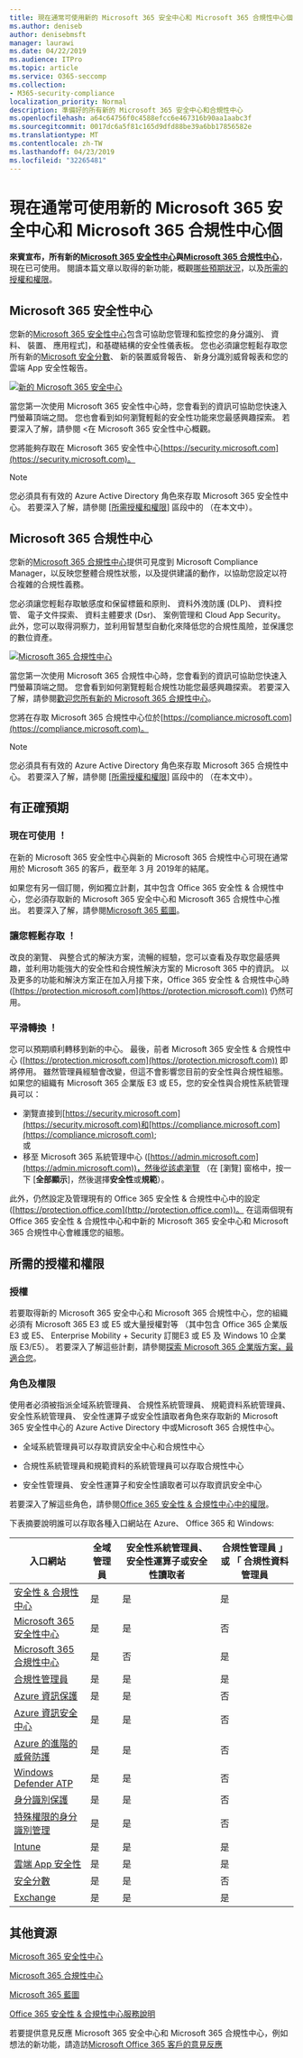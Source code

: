 ```yaml
---
title: 現在通常可使用新的 Microsoft 365 安全中心和 Microsoft 365 合規性中心個
ms.author: deniseb
author: denisebmsft
manager: laurawi
ms.date: 04/22/2019
ms.audience: ITPro
ms.topic: article
ms.service: O365-seccomp
ms.collection:
- M365-security-compliance
localization_priority: Normal
description: 準備好的所有新的 Microsoft 365 安全中心和合規性中心
ms.openlocfilehash: a64c64756f0c4588efcc6e467316b90aa1aabc3f
ms.sourcegitcommit: 0017dc6a5f81c165d9dfd88be39a6bb17856582e
ms.translationtype: MT
ms.contentlocale: zh-TW
ms.lasthandoff: 04/23/2019
ms.locfileid: "32265481"
---
```

# <a name="the-new-microsoft-365-security-center-and-microsoft-365-compliance-center-are-now-generally-available"></a>現在通常可使用新的 Microsoft 365 安全中心和 Microsoft 365 合規性中心個

**來賓宣布，所有新的[Microsoft 365 安全性中心](#microsoft-365-security-center)與[Microsoft 365 合規性中心](#microsoft-365-compliance-center)**，現在已可使用。 閱讀本篇文章以取得的新功能，概觀[哪些預期狀況](#what-to-expect)，以及[所需的授權和權限](#required-licenses-and-permissions)。

## <a name="microsoft-365-security-center"></a>Microsoft 365 安全性中心

您新的[Microsoft 365 安全性中心](overview-security-center.md)包含可協助您管理和監控您的身分識別、 資料、 裝置、 應用程式]，和基礎結構的安全性儀表板。 您也必須讓您輕鬆存取您所有新的[Microsoft 安全分數](microsoft-secure-score.md)、 新的裝置威脅報告、 新身分識別威脅報表和您的雲端 App 安全性報告。 

[![新的 Microsoft 365 安全中心](media/m365-security-center.png)](overview-security-center.md)

當您第一次使用 Microsoft 365 安全性中心時，您會看到的資訊可協助您快速入門螢幕頂端之間。 您也會看到如何瀏覽輕鬆的安全性功能來您最感興趣探索。 若要深入了解，請參閱 <<c0>在 Microsoft 365 安全性中心概觀。

您將能夠存取在 Microsoft 365 安全性中心[https://security.microsoft.com](https://security.microsoft.com)。 

> [!NOTE]
> 您必須具有有效的 Azure Active Directory 角色來存取 Microsoft 365 安全性中心。 若要深入了解，請參閱 [[所需授權和權限](#required-licenses-and-permissions)] 區段中的 （在本文中）。

## <a name="microsoft-365-compliance-center"></a>Microsoft 365 合規性中心

您新的[Microsoft 365 合規性中心](microsoft-365-compliance-center.md)提供可見度到 Microsoft Compliance Manager，以反映您整體合規性狀態，以及提供建議的動作，以協助您設定以符合複雜的合規性義務。 

您必須讓您輕鬆存取敏感度和保留標籤和原則、 資料外洩防護 (DLP)、 資料控管、 電子文件探索、 資料主體要求 (Dsr)、 案例管理和 Cloud App Security。 此外，您可以取得洞察力，並利用智慧型自動化來降低您的合規性風險，並保護您的數位資產。 

[![Microsoft 365 合規性中心](media/m365-compliance-center.png)](microsoft-365-compliance-center.md)

當您第一次使用 Microsoft 365 合規性中心時，您會看到的資訊可協助您快速入門螢幕頂端之間。 您會看到如何瀏覽輕鬆合規性功能您最感興趣探索。 若要深入了解，請參閱[歡迎您所有新的 Microsoft 365 合規性中心](microsoft-365-compliance-center.md)。

您將在存取 Microsoft 365 合規性中心位於[https://compliance.microsoft.com](https://compliance.microsoft.com)。  

> [!NOTE]
> 您必須具有有效的 Azure Active Directory 角色來存取 Microsoft 365 合規性中心。 若要深入了解，請參閱 [[所需授權和權限](#required-licenses-and-permissions)] 區段中的 （在本文中）。

## <a name="what-to-expect"></a>有正確預期

### <a name="available-now"></a>現在可使用 ！

在新的 Microsoft 365 安全性中心與新的 Microsoft 365 合規性中心可現在通常用於 Microsoft 365 的客戶，截至年 3 月 2019年的結尾。 

如果您有另一個訂閱，例如獨立計劃，其中包含 Office 365 安全性 & 合規性中心，您必須存取新的 Microsoft 365 安全中心和 Microsoft 365 合規性中心推出。 若要深入了解，請參閱[Microsoft 365 藍圖](https://www.microsoft.com/microsoft-365/roadmap)。

### <a name="easy-access"></a>讓您輕鬆存取 ！

改良的瀏覽、 與整合式的解決方案，流暢的經驗，您可以查看及存取您最感興趣，並利用功能強大的安全性和合規性解決方案的 Microsoft 365 中的資訊。 以及更多的功能和解決方案正在加入月接下來，Office 365 安全性 & 合規性中心時 ([https://protection.microsoft.com](https://protection.microsoft.com)) 仍然可用。

### <a name="smooth-transition"></a>平滑轉換 ！

您可以預期順利轉移到新的中心。 最後，前者 Microsoft 365 安全性 & 合規性中心 ([https://protection.microsoft.com](https://protection.microsoft.com)) 即將停用。 雖然管理員經驗會改變，但這不會影響您目前的安全性與合規性組態。 如果您的組織有 Microsoft 365 企業版 E3 或 E5，您的安全性與合規性系統管理員可以：

- 瀏覽直接到[https://security.microsoft.com](https://security.microsoft.com)和[https://compliance.microsoft.com](https://compliance.microsoft.com); <br>或  
- 移至 Microsoft 365 系統管理中心 ([https://admin.microsoft.com](https://admin.microsoft.com))，然後從該處瀏覽 （在 [瀏覽] 窗格中，按一下 [**全部顯示**]，然後選擇**安全性**或**規範**）。

此外，仍然設定及管理現有的 Office 365 安全性 & 合規性中心中的設定 ([https://protection.office.com](http://protection.office.com))。 在這兩個現有 Office 365 安全性 & 合規性中心和中新的 Microsoft 365 安全中心和 Microsoft 365 合規性中心會維護您的組態。  

## <a name="required-licenses-and-permissions"></a>所需的授權和權限

### <a name="licenses"></a>授權

若要取得新的 Microsoft 365 安全中心和 Microsoft 365 合規性中心，您的組織必須有 Microsoft 365 E3 或 E5 或大量授權對等 （其中包含 Office 365 企業版 E3 或 E5、 Enterprise Mobility + Security 訂閱E3 或 E5 及 Windows 10 企業版 E3/E5）。 若要深入了解這些計劃，請參閱[探索 Microsoft 365 企業版方案，最適合您](https://www.microsoft.com/microsoft-365/compare-all-microsoft-365-plans)。

### <a name="roles-and-permissions"></a>角色及權限

使用者必須被指派全域系統管理員、 合規性系統管理員、 規範資料系統管理員、 安全性系統管理員、 安全性運算子或安全性讀取者角色來存取新的 Microsoft 365 安全性中心的 Azure Active Directory 中或Microsoft 365 合規性中心。

- 全域系統管理員可以存取資訊安全中心和合規性中心

- 合規性系統管理員和規範資料的系統管理員可以存取合規性中心

- 安全性管理員、 安全性運算子和安全性讀取者可以存取資訊安全中心

 若要深入了解這些角色，請參閱[Office 365 安全性 & 合規性中心中的權限](permissions-in-the-security-and-compliance-center.md)。
 
下表摘要說明誰可以存取各種入口網站在 Azure、 Office 365 和 Windows:

|入口網站 |全域管理員 |安全性系統管理員、 安全性運算子或安全性讀取者|合規性管理員 」 或 「 合規性資料管理員 |
|---------|---------|---------|---------|
|[安全性 & 合規性中心](https://protection.office.com) |是 |是  |是 |
|[Microsoft 365 安全性中心](https://security.microsoft.com) |是  | 是  | 否        |
|[Microsoft 365 合規性中心](https://compliance.microsoft.com) | 是 | 否 | 是 |
|[合規性管理員](https://aka.ms/compliancemanager) |是 | 是 |是  |
|[Azure 資訊保護](https://docs.microsoft.com/azure/information-protection) |是 |是 |否 |
|[Azure 資訊安全中心](https://docs.microsoft.com/azure/security-center/)  |是 |是 |否 |
|[Azure 的進階的威脅防護](https://docs.microsoft.com/azure-advanced-threat-protection/what-is-atp)  |是 |是 |否 |
|[Windows Defender ATP](https://docs.microsoft.com/windows/security/threat-protection/windows-defender-atp/windows-defender-advanced-threat-protection?ocid=tia-260153000#windows-defender-atp) |是 |是 |否 |
|[身分識別保護](https://docs.microsoft.com/azure/active-directory/identity-protection)     |是 |是 |否 |
|[特殊權限的身分識別管理](https://docs.microsoft.com/azure/active-directory/privileged-identity-management)     |是 |是 |否 |
|[Intune](https://docs.microsoft.com/intune)     |是 |是 |是 |
|[雲端 App 安全性](https://docs.microsoft.com/cloud-app-security/)     |是 |是 |是 |
|[安全分數](https://docs.microsoft.com/office365/securitycompliance/office-365-secure-score)     |是 |是 |否 |
|[Exchange](https://docs.microsoft.com/exchange/)     |是 |是 |是 |

## <a name="additional-resources"></a>其他資源

[Microsoft 365 安全性中心](overview-security-center.md)

[Microsoft 365 合規性中心](microsoft-365-compliance-center.md)

[Microsoft 365 藍圖](https://www.microsoft.com/microsoft-365/roadmap)

[Office 365 安全性 & 合規性中心服務說明](https://docs.microsoft.com/office365/servicedescriptions/office-365-platform-service-description/office-365-securitycompliance-center)

若要提供意見反應 Microsoft 365 安全中心和 Microsoft 365 合規性中心，例如想法的新功能，請造訪[Microsoft Office 365 客戶的意見反應](https://office365.uservoice.com)
